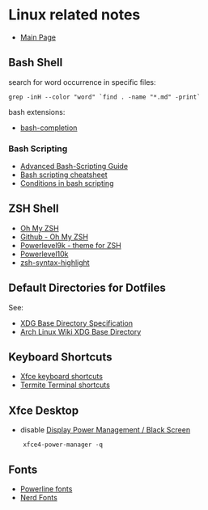 # Linux related notes

- [Main Page](README.md)

## Bash Shell

search for word occurrence in specific files:

    grep -inH --color "word" `find . -name "*.md" -print`

bash extensions:

- [bash-completion](https://github.com/scop/bash-completion)

### Bash Scripting

- [Advanced Bash-Scripting Guide](http://tldp.org/LDP/abs/html/)
- [Bash scripting cheatsheet](https://devhints.io/bash)
- [Conditions in bash scripting](https://linuxacademy.com/blog/linux/conditions-in-bash-scripting-if-statements/)

## ZSH Shell

- [Oh My ZSH](https://ohmyz.sh/)
- [Github - Oh My ZSH](https://github.com/robbyrussell/oh-my-zsh)
- [Powerlevel9k - theme for ZSH](https://github.com/Powerlevel9k/powerlevel9k)
- [Powerlevel10k](https://github.com/romkatv/powerlevel10k)
- [zsh-syntax-highlight](https://github.com/zsh-users/zsh-syntax-highlighting)

## Default Directories for Dotfiles

See:
- [XDG Base Directory Specification](https://specifications.freedesktop.org/basedir-spec/basedir-spec-latest.html)
- [Arch Linux Wiki XDG Base Directory](https://wiki.archlinux.org/index.php/XDG_Base_Directory)

## Keyboard Shortcuts

- [Xfce keyboard shortcuts](https://defkey.com/xfce-shortcuts)
- [Termite Terminal shortcuts](https://github.com/thestinger/termite)

## Xfce Desktop

- disable [Display Power Management / Black Screen](https://askubuntu.com/questions/932931/how-do-i-disable-xfce-display-power-management-in-xubuntu-16-04-at-the-command-l)

```
    xfce4-power-manager -q
```

## Fonts

- [Powerline fonts](https://github.com/powerline/fonts)
- [Nerd Fonts](https://www.nerdfonts.com/)
